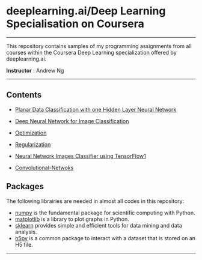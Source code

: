 # deeplearning.ai/Deep Learning Specialisation on Coursera   
---

This repository contains samples of my programming assignments from all courses within the Coursera Deep Learning specialization offered by deeplearning.ai.

**Instructor** : Andrew Ng




---

## Contents

* [Planar Data Classification with one Hidden Layer Neural Network](https://github.com/jad-rabehi/Deep-Learning-Special-Coursera/tree/main/Planar-Data-Classifier)
* [Deep Neural Network for Image Classification  ](https://github.com/jad-rabehi/Deep-Learning-Special-Coursera/tree/main/DNN-Image-Classifier)

* [Optimization  ](https://github.com/jad-rabehi/Deep-Learning-Special-Coursera/tree/main/Optimization)
* [Regularization  ](https://github.com/jad-rabehi/Deep-Learning-Special-Coursera/tree/main/Regularization)
* [Neural Network Images Classifier using TensorFlow1  ](https://github.com/jad-rabehi/Deep-Learning-Special-Coursera/tree/main/TensorFlow1)

* [Convolutional-Netwoks ](https://github.com/jad-rabehi/Deep-Learning-Special-Coursera/tree/main/Convolutional-Netwoks)


## Packages

The following librairies are needed in almost all codes in this repository: 

* [numpy](https://numpy.org/) is the fundamental package for scientific computing with Python.
* [matplotlib](https://matplotlib.org/) is a library to plot graphs in Python.
* [sklearn](https://scikit-learn.org/stable/) provides simple and efficient tools for data mining and data analysis. 
* [h5py](http://www.h5py.org/) is a common package to interact with a dataset that is stored on an H5 file.


---


